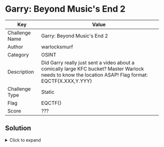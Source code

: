 # Garry: Beyond Music's End 2

| Key            | Value                                                                                                                        |
|----------------|------------------------------------------------------------------------------------------------------------------------------|
| Challenge Name | Garry: Beyond Music's End 2                                                                                                  |
| Author         | warlocksmurf                                                                                                                 |
| Category       | OSINT                                                                                                                        |
| Description    | Did Garry really just sent a video about a comically large KFC bucket? Master Warlock needs to know the location ASAP! Flag format: EQCTF{X.XXX,Y.YYY}                                               |
| Challenge Type | Static                                                                                                                       |
| Flag           | EQCTF{}                                                                                                                   |
| Score          | ???                                                                                                                          |

## Solution

<details>
<summary>Click to expand</summary>

Attempt the challenge first: https://eqctf.com/
